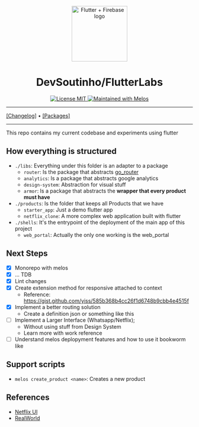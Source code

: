 <p align="center">
  <a href="https://github.com/devsoutinho">
    <img width="150px" src="https://github.com/devsoutinho.png" alt="Flutter + Firebase logo"><br/>
  </a>
  <h1 align="center">DevSoutinho/FlutterLabs</h1>
</p>

<p align="center">
  <a href="./LICENSE">
    <img src="https://img.shields.io/badge/licence-MIT-blue.svg" alt="License MIT" />
  </a>
  <a href="https://github.com/invertase/melos">
    <img src="https://img.shields.io/badge/maintained%20with-melos-f700ff.svg" alt="Maintained with Melos" />
  </a>
</p>

---

[[Changelog]](./CHANGELOG.md) • [[Packages]](#)

---

This repo contains my current codebase and experiments using flutter

## How everything is structured

- `./libs`: Everything under this folder is an adapter to a package
  - `router`: Is the package that abstracts [go_router](https://pub.dev/packages/go_router)
  - `analytics`: Is a package that abstracts google analytics
  - `design-system`: Abstraction for visual stuff
  - `armor`: Is a package that abstracts the **wrapper that every product must have**
- `./products`: Is the folder that keeps all Products that we have
  - `starter_app`: Just a demo flutter app
  - `netflix_clone`: A more complex web application built with flutter
- `./shells`: It's the entrypoint of the deployment of the main app of this project
  - `web_portal`: Actually the only one working is the web_portal

## Next Steps
- [X] Monorepo with melos
- [X] ... TDB
- [X] Lint changes
- [x] Create extension method for responsive attached to context
  - Reference: https://gist.github.com/yiss/585b368b4cc26f1d6748b9cbb4e4515f
- [X] Implement a better routing solution 
  - Create a definition json or something like this
- [ ] Implement a Larger Interface (Whatsapp/Netflix);
  - Without using stuff from Design System
  - Learn more with work reference
- [ ] Understand melos deplopyment features and how to use it bookworm like

## Support scripts

- `melos create_product <name>`: Creates a new product

## References
- [Netflix UI](https://www.youtube.com/watch?v=rJKN_880b-M)
- [RealWorld](https://github.com/gothinkster/realworld)
